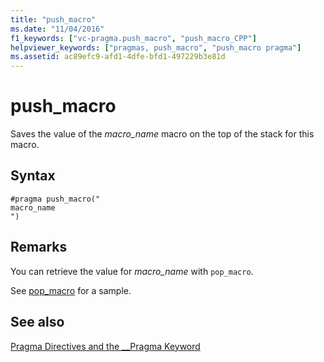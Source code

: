 ```yaml
---
title: "push_macro"
ms.date: "11/04/2016"
f1_keywords: ["vc-pragma.push_macro", "push_macro_CPP"]
helpviewer_keywords: ["pragmas, push_macro", "push_macro pragma"]
ms.assetid: ac89efc9-afd1-4dfe-bfd1-497229b3e81d
---
```

# push_macro
Saves the value of the *macro_name* macro on the top of the stack for this macro.

## Syntax

```
#pragma push_macro("
macro_name
")
```

## Remarks

You can retrieve the value for *macro_name* with `pop_macro`.

See [pop_macro](../preprocessor/pop-macro.md) for a sample.

## See also

[Pragma Directives and the __Pragma Keyword](../preprocessor/pragma-directives-and-the-pragma-keyword.md)
